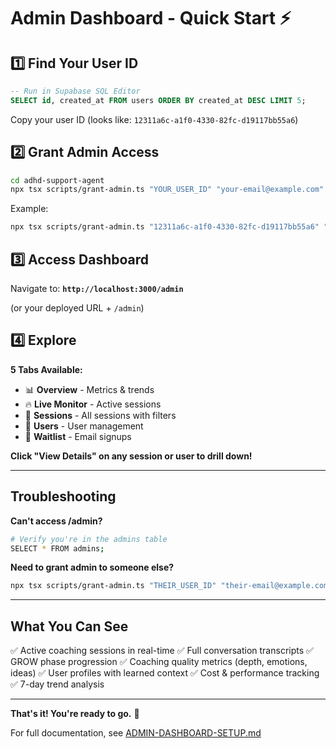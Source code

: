 # Admin Dashboard - Quick Start ⚡

## 1️⃣ Find Your User ID

```sql
-- Run in Supabase SQL Editor
SELECT id, created_at FROM users ORDER BY created_at DESC LIMIT 5;
```

Copy your user ID (looks like: `12311a6c-a1f0-4330-82fc-d19117bb55a6`)

## 2️⃣ Grant Admin Access

```bash
cd adhd-support-agent
npx tsx scripts/grant-admin.ts "YOUR_USER_ID" "your-email@example.com"
```

Example:
```bash
npx tsx scripts/grant-admin.ts "12311a6c-a1f0-4330-82fc-d19117bb55a6" "paul@example.com"
```

## 3️⃣ Access Dashboard

Navigate to: **`http://localhost:3000/admin`**

(or your deployed URL + `/admin`)

## 4️⃣ Explore

**5 Tabs Available:**
- 📊 **Overview** - Metrics & trends
- 🔥 **Live Monitor** - Active sessions
- 💬 **Sessions** - All sessions with filters
- 👥 **Users** - User management
- 📝 **Waitlist** - Email signups

**Click "View Details" on any session or user to drill down!**

---

## Troubleshooting

**Can't access /admin?**
```bash
# Verify you're in the admins table
SELECT * FROM admins;
```

**Need to grant admin to someone else?**
```bash
npx tsx scripts/grant-admin.ts "THEIR_USER_ID" "their-email@example.com"
```

---

## What You Can See

✅ Active coaching sessions in real-time
✅ Full conversation transcripts
✅ GROW phase progression
✅ Coaching quality metrics (depth, emotions, ideas)
✅ User profiles with learned context
✅ Cost & performance tracking
✅ 7-day trend analysis

---

**That's it! You're ready to go.** 🎉

For full documentation, see [ADMIN-DASHBOARD-SETUP.md](ADMIN-DASHBOARD-SETUP.md)
